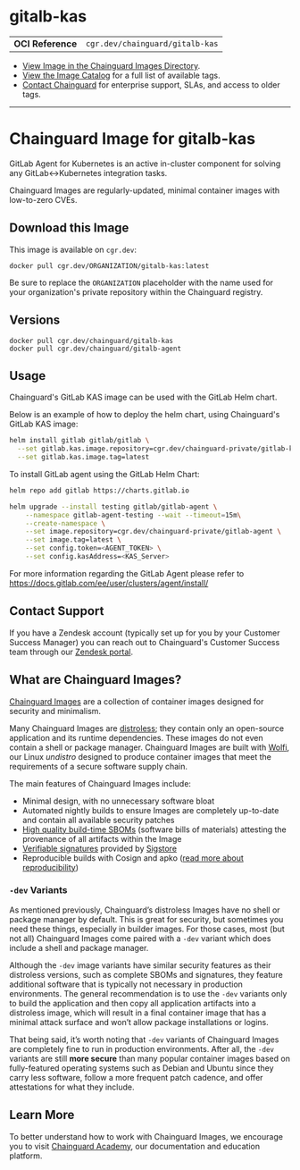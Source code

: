 <!--monopod:start-->
# gitalb-kas
| | |
| - | - |
| **OCI Reference** | `cgr.dev/chainguard/gitalb-kas` |


* [View Image in the Chainguard Images Directory](https://images.chainguard.dev/directory/image/gitalb-kas/overview).
* [View the Image Catalog](https://console.chainguard.dev/images/catalog) for a full list of available tags.
* [Contact Chainguard](https://www.chainguard.dev/chainguard-images) for enterprise support, SLAs, and access to older tags.

---
<!--monopod:end-->

<!--overview:start-->
# Chainguard Image for gitalb-kas

GitLab Agent for Kubernetes is an active in-cluster component for solving any GitLab<->Kubernetes integration tasks.

Chainguard Images are regularly-updated, minimal container images with low-to-zero CVEs.
<!--overview:end-->

<!--getting:start-->
## Download this Image
This image is available on `cgr.dev`:

```
docker pull cgr.dev/ORGANIZATION/gitalb-kas:latest
```

Be sure to replace the `ORGANIZATION` placeholder with the name used for your organization's private repository within the Chainguard registry.
<!--getting:end-->

<!--body:start-->
## Versions

```
docker pull cgr.dev/chainguard/gitalb-kas
docker pull cgr.dev/chainguard/gitalb-agent
```

## Usage

Chainguard's GitLab KAS image can be used with the GitLab Helm chart.

Below is an example of how to deploy the helm chart, using Chainguard's GitLab KAS image:

```bash
helm install gitlab gitlab/gitlab \
  --set gitlab.kas.image.repository=cgr.dev/chainguard-private/gitlab-kas \
  --set gitlab.kas.image.tag=latest
```


To install GitLab agent using the GitLab Helm Chart:

```bash
helm repo add gitlab https://charts.gitlab.io

helm upgrade --install testing gitlab/gitlab-agent \
    --namespace gitlab-agent-testing --wait --timeout=15m\
    --create-namespace \
    --set image.repository=cgr.dev/chainguard-private/gitlab-agent \
    --set image.tag=latest \
    --set config.token=<AGENT_TOKEN> \
    --set config.kasAddress=<KAS_Server>
```

For more information regarding the GitLab Agent please refer to https://docs.gitlab.com/ee/user/clusters/agent/install/

<!--body:end-->

## Contact Support

If you have a Zendesk account (typically set up for you by your Customer Success Manager) you can reach out to Chainguard's Customer Success team through our [Zendesk portal](https://support.chainguard.dev/hc/en-us).

## What are Chainguard Images?

[Chainguard Images](https://www.chainguard.dev/chainguard-images?utm_source=readmes) are a collection of container images designed for security and minimalism.

Many Chainguard Images are [distroless](https://edu.chainguard.dev/chainguard/chainguard-images/getting-started-distroless/); they contain only an open-source application and its runtime dependencies. These images do not even contain a shell or package manager. Chainguard Images are built with [Wolfi](https://edu.chainguard.dev/open-source/wolfi/overview), our Linux _undistro_ designed to produce container images that meet the requirements of a secure software supply chain.

The main features of Chainguard Images include:

* Minimal design, with no unnecessary software bloat
* Automated nightly builds to ensure Images are completely up-to-date and contain all available security patches
* [High quality build-time SBOMs](https://edu.chainguard.dev/chainguard/chainguard-images/working-with-images/retrieve-image-sboms/) (software bills of materials) attesting the provenance of all artifacts within the Image
* [Verifiable signatures](https://edu.chainguard.dev/chainguard/chainguard-images/working-with-images/retrieve-image-sboms/) provided by [Sigstore](https://edu.chainguard.dev/open-source/sigstore/cosign/an-introduction-to-cosign/)
* Reproducible builds with Cosign and apko ([read more about reproducibility](https://www.chainguard.dev/unchained/reproducing-chainguards-reproducible-image-builds))

### `-dev` Variants

As mentioned previously, Chainguard’s distroless Images have no shell or package manager by default. This is great for security, but sometimes you need these things, especially in builder images. For those cases, most (but not all) Chainguard Images come paired with a `-dev` variant which does include a shell and package manager.

Although the `-dev` image variants have similar security features as their distroless versions, such as complete SBOMs and signatures, they feature additional software that is typically not necessary in production environments. The general recommendation is to use the `-dev` variants only to build the application and then copy all application artifacts into a distroless image, which will result in a final container image that has a minimal attack surface and won’t allow package installations or logins.

That being said, it’s worth noting that `-dev` variants of Chainguard Images are completely fine to run in production environments. After all, the `-dev` variants are still **more secure** than many popular container images based on fully-featured operating systems such as Debian and Ubuntu since they carry less software, follow a more frequent patch cadence, and offer attestations for what they include.

## Learn More

To better understand how to work with Chainguard Images, we encourage you to visit [Chainguard Academy](https://edu.chainguard.dev/), our documentation and education platform.